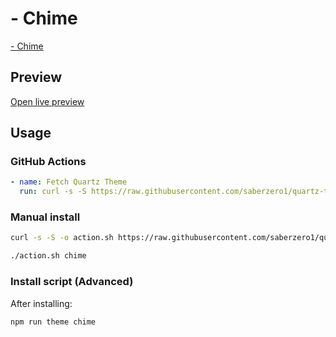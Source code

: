 # - Chime

[- Chime](https://github.com/Bluemoondragon07)

## Preview

[Open live preview](https://quartz-themes.github.io/chime/)

## Usage

### GitHub Actions

```yaml
- name: Fetch Quartz Theme
  run: curl -s -S https://raw.githubusercontent.com/saberzero1/quartz-themes/master/action.sh | bash -s -- chime
```

### Manual install

```bash
curl -s -S -o action.sh https://raw.githubusercontent.com/saberzero1/quartz-themes/master/action.sh

./action.sh chime
```

### Install script (Advanced)

After installing:

```bash
npm run theme chime
```

